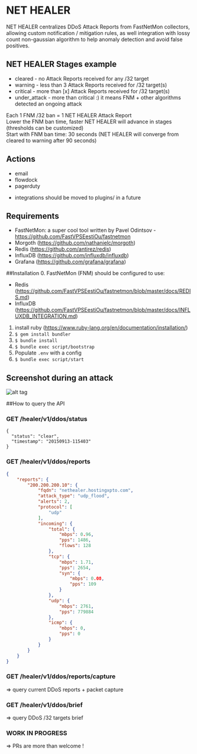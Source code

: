 # NET HEALER 

NET HEALER centralizes DDoS Attack Reports from FastNetMon collectors, allowing custom notification / mitigation rules, as well integration with lossy count non-gaussian algorithm to help anomaly detection and avoid false positives.

## NET HEALER Stages example
- cleared - no Attack Reports received for any /32 target
- warning - less than 3 Attack Reports received for /32 target(s)
- critical - more than [x] Attack Reports received for /32 target(s)
- under_attack - more than critical :) it means FNM + other algorithms detected an ongoing attack

Each 1 FNM /32 ban = 1 NET HEALER Attack Report<br>
Lower the FNM ban time, faster NET HEALER will advance in stages (thresholds can be customized)<br>
Start with FNM ban time: 30 seconds (NET HEALER will converge from cleared to warning after 90 seconds)

## Actions
 - email
 - flowdock
 - pagerduty
 * integrations should be moved to plugins/ in a future

## Requirements
- FastNetMon: a super cool tool written by Pavel Odintsov - https://github.com/FastVPSEestiOu/fastnetmon
- Morgoth (https://github.com/nathanielc/morgoth)
- Redis (https://github.com/antirez/redis)
- InfluxDB (https://github.com/influxdb/influxdb)
- Grafana (https://github.com/grafana/grafana)

##Installation
0. FastNetMon (FNM) should be configured to use:
 - Redis (https://github.com/FastVPSEestiOu/fastnetmon/blob/master/docs/REDIS.md)
 - InfluxDB (https://github.com/FastVPSEestiOu/fastnetmon/blob/master/docs/INFLUXDB_INTEGRATION.md)
1. install ruby (https://www.ruby-lang.org/en/documentation/installation/)
2. `$ gem install bundler`
3. `$ bundle install`
4. `$ bundle exec script/bootstrap`
5. Populate `.env` with a config
6. `$ bundle exec script/start`

## Screenshot during an attack
![alt tag](https://raw.githubusercontent.com/zenvdeluca/net_healer/master/img/nethealer.png)

##How to query the API

### GET /healer/v1/ddos/status
```
{
  "status": "clear",
  "timestamp": "20150913-115403"
}
```

### GET /healer/v1/ddos/reports

```json
{
    "reports": {
        "200.200.200.10": {
            "fqdn": "nethealer.hostingxpto.com",
            "attack_type": "udp_flood",
            "alerts": 2,
            "protocol": [
                "udp"
            ],
            "incoming": {
                "total": {
                    "mbps": 0.96,
                    "pps": 1486,
                    "flows": 128
                },
                "tcp": {
                    "mbps": 1.71,
                    "pps": 2654,
                    "syn": {
                        "mbps": 0.08,
                        "pps": 109
                    }
                },
                "udp": {
                    "mbps": 2761,
                    "pps": 779884
                },
                "icmp": {
                    "mbps": 0,
                    "pps": 0
                }
            }
        }
    }
}
```

### GET /healer/v1/ddos/reports/capture
=> query current DDoS reports + packet capture

### GET /healer/v1/ddos/brief 
=> query DDoS /32 targets brief

### WORK IN PROGRESS
=> PRs are more than welcome !
